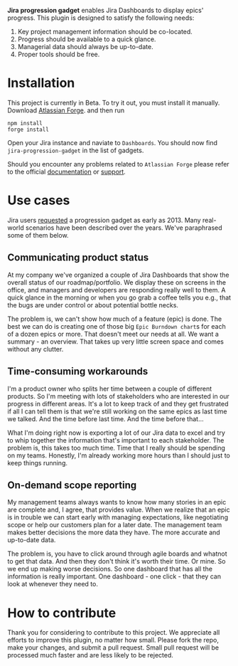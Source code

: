 **Jira progression gadget** enables Jira Dashboards to display epics' progress.
This plugin is designed to satisfy the following needs:
1) Key project management information should be co-located.
2) Progress should be available to a quick glance.
3) Managerial data should always be up-to-date.
4) Proper tools should be free.

# Installation

This project is currently in Beta. To try it out, you must install it manually.
Download
[Atlassian Forge](https://developer.atlassian.com/platform/forge/set-up-forge/).
and then run

```
npm install
forge install
```

Open your Jira instance and naviate to `Dashboards`. You should now find
`jira-progression-gadget` in the list of gadgets. 

Should you encounter any problems related to `Atlassian Forge` please refer to
the official [documentation]((https://developer.atlassian.com/platform/forge))
or [support](https://developer.atlassian.com/platform/forge/get-help/).

# Use cases

Jira users [requested](https://jira.atlassian.com/browse/JSWCLOUD-9049)
a progression gadget as early as 2013. Many real-world scenarios have been
described over the years. We've paraphrased some of them below.

## Communicating product status

At my company we've organized a couple of Jira Dashboards that show the overall
status of our roadmap/portfolio. We display these on screens in the office, and
managers and developers are responding really well to them. A quick glance in
the morning or when you go grab a coffee tells you e.g., that the bugs are
under control or about potential bottle necks.

The problem is, we can't show how much of a feature (epic) is done. The best we
can do is creating one of those big `Epic Burndown chart`s for each of a dozen
epics or more. That doesn't meet our needs at all. We want a summary - an
overview. That takes up very little screen space and comes without any clutter.

## Time-consuming workarounds

I'm a product owner who splits her time between a couple of different products.
So I'm meeting with lots of stakeholders who are interested in our progress in
different areas. It's a lot to keep track of and they get frustrated if all I
can tell them is that we're still working on the same epics as last time we
talked. And the time before last time. And the time before that...

What I'm doing right now is exporting a lot of our Jira data to excel and try
to whip together the information that's important to each stakeholder. The
problem is, this takes too much time. Time that I really should be spending on
my teams. Honestly, I'm already working more hours than I should just to keep
things running.

## On-demand scope reporting

My management teams always wants to know how many stories in an epic are
complete and, I agree, that provides value. When we realize that an epic is in
trouble we can start early with managing expectations, like negotiating scope
or help our customers plan for a later date. The management team makes better
decisions the more data they have. The more accurate and up-to-date data.

The problem is, you have to click around through agile boards and whatnot to
get that data. And then they don't think it's worth their time. Or mine. So we
end up making worse decisions. So one dashboard that has all the information is
really important. One dashboard - one click - that they can look at whenever
they need to.

# How to contribute

Thank you for considering to contribute to this project. We appreciate all
efforts to improve this plugin, no matter how small. Please fork the repo, make
your changes, and submit a pull request. Small pull request will be processed
much faster and are less likely to be rejected.
